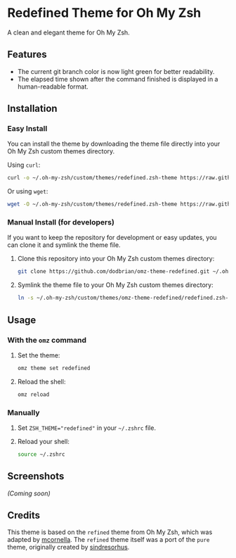 # Redefined Theme for Oh My Zsh

A clean and elegant theme for Oh My Zsh.

## Features

*   The current git branch color is now light green for better readability.
*   The elapsed time shown after the command finished is displayed in a human-readable format.

## Installation

### Easy Install

You can install the theme by downloading the theme file directly into your Oh My Zsh custom themes directory.

Using `curl`:
```bash
curl -o ~/.oh-my-zsh/custom/themes/redefined.zsh-theme https://raw.githubusercontent.com/dodbrian/omz-theme-redefined/main/redefined.zsh-theme
```

Or using `wget`:
```bash
wget -O ~/.oh-my-zsh/custom/themes/redefined.zsh-theme https://raw.githubusercontent.com/dodbrian/omz-theme-redefined/main/redefined.zsh-theme
```

### Manual Install (for developers)

If you want to keep the repository for development or easy updates, you can clone it and symlink the theme file.

1.  Clone this repository into your Oh My Zsh custom themes directory:

    ```bash
    git clone https://github.com/dodbrian/omz-theme-redefined.git ~/.oh-my-zsh/custom/themes/omz-theme-redefined
    ```

2.  Symlink the theme file to your Oh My Zsh custom themes directory:

    ```bash
    ln -s ~/.oh-my-zsh/custom/themes/omz-theme-redefined/redefined.zsh-theme ~/.oh-my-zsh/custom/themes/redefined.zsh-theme
    ```

## Usage

### With the `omz` command

1.  Set the theme:
    ```bash
    omz theme set redefined
    ```

2.  Reload the shell:
    ```bash
    omz reload
    ```

### Manually

1.  Set `ZSH_THEME="redefined"` in your `~/.zshrc` file.

2.  Reload your shell:
    ```bash
    source ~/.zshrc
    ```

## Screenshots

*(Coming soon)*

## Credits

This theme is based on the `refined` theme from Oh My Zsh, which was adapted by [mcornella](https://github.com/mcornella). The `refined` theme itself was a port of the `pure` theme, originally created by [sindresorhus](https://github.com/sindresorhus).
